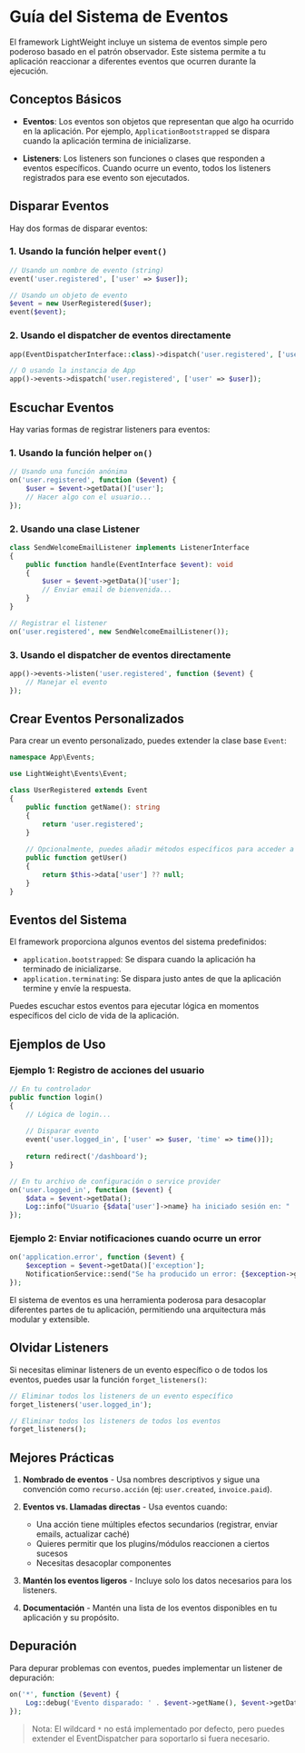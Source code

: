 # Guía del Sistema de Eventos

El framework LightWeight incluye un sistema de eventos simple pero poderoso basado en el patrón observador. Este sistema permite a tu aplicación reaccionar a diferentes eventos que ocurren durante la ejecución.

## Conceptos Básicos

- **Eventos**: Los eventos son objetos que representan que algo ha ocurrido en la aplicación. Por ejemplo, `ApplicationBootstrapped` se dispara cuando la aplicación termina de inicializarse.
  
- **Listeners**: Los listeners son funciones o clases que responden a eventos específicos. Cuando ocurre un evento, todos los listeners registrados para ese evento son ejecutados.

## Disparar Eventos

Hay dos formas de disparar eventos:

### 1. Usando la función helper `event()`

```php
// Usando un nombre de evento (string)
event('user.registered', ['user' => $user]);

// Usando un objeto de evento
$event = new UserRegistered($user);
event($event);
```

### 2. Usando el dispatcher de eventos directamente

```php
app(EventDispatcherInterface::class)->dispatch('user.registered', ['user' => $user]);

// O usando la instancia de App
app()->events->dispatch('user.registered', ['user' => $user]);
```

## Escuchar Eventos

Hay varias formas de registrar listeners para eventos:

### 1. Usando la función helper `on()`

```php
// Usando una función anónima
on('user.registered', function ($event) {
    $user = $event->getData()['user'];
    // Hacer algo con el usuario...
});
```

### 2. Usando una clase Listener

```php
class SendWelcomeEmailListener implements ListenerInterface
{
    public function handle(EventInterface $event): void
    {
        $user = $event->getData()['user'];
        // Enviar email de bienvenida...
    }
}

// Registrar el listener
on('user.registered', new SendWelcomeEmailListener());
```

### 3. Usando el dispatcher de eventos directamente

```php
app()->events->listen('user.registered', function ($event) {
    // Manejar el evento
});
```

## Crear Eventos Personalizados

Para crear un evento personalizado, puedes extender la clase base `Event`:

```php
namespace App\Events;

use LightWeight\Events\Event;

class UserRegistered extends Event
{
    public function getName(): string
    {
        return 'user.registered';
    }
    
    // Opcionalmente, puedes añadir métodos específicos para acceder a los datos
    public function getUser()
    {
        return $this->data['user'] ?? null;
    }
}
```

## Eventos del Sistema

El framework proporciona algunos eventos del sistema predefinidos:

- `application.bootstrapped`: Se dispara cuando la aplicación ha terminado de inicializarse.
- `application.terminating`: Se dispara justo antes de que la aplicación termine y envíe la respuesta.

Puedes escuchar estos eventos para ejecutar lógica en momentos específicos del ciclo de vida de la aplicación.

## Ejemplos de Uso

### Ejemplo 1: Registro de acciones del usuario

```php
// En tu controlador
public function login()
{
    // Lógica de login...
    
    // Disparar evento
    event('user.logged_in', ['user' => $user, 'time' => time()]);
    
    return redirect('/dashboard');
}

// En tu archivo de configuración o service provider
on('user.logged_in', function ($event) {
    $data = $event->getData();
    Log::info("Usuario {$data['user']->name} ha iniciado sesión en: " . date('Y-m-d H:i:s', $data['time']));
});
```

### Ejemplo 2: Enviar notificaciones cuando ocurre un error

```php
on('application.error', function ($event) {
    $exception = $event->getData()['exception'];
    NotificationService::send("Se ha producido un error: {$exception->getMessage()}");
});
```

El sistema de eventos es una herramienta poderosa para desacoplar diferentes partes de tu aplicación, permitiendo una arquitectura más modular y extensible.

## Olvidar Listeners

Si necesitas eliminar listeners de un evento específico o de todos los eventos, puedes usar la función `forget_listeners()`:

```php
// Eliminar todos los listeners de un evento específico
forget_listeners('user.logged_in');

// Eliminar todos los listeners de todos los eventos
forget_listeners();
```

## Mejores Prácticas

1. **Nombrado de eventos** - Usa nombres descriptivos y sigue una convención como `recurso.acción` (ej: `user.created`, `invoice.paid`).

2. **Eventos vs. Llamadas directas** - Usa eventos cuando:
   - Una acción tiene múltiples efectos secundarios (registrar, enviar emails, actualizar caché)
   - Quieres permitir que los plugins/módulos reaccionen a ciertos sucesos
   - Necesitas desacoplar componentes

3. **Mantén los eventos ligeros** - Incluye solo los datos necesarios para los listeners.

4. **Documentación** - Mantén una lista de los eventos disponibles en tu aplicación y su propósito.

## Depuración

Para depurar problemas con eventos, puedes implementar un listener de depuración:

```php
on('*', function ($event) {
    Log::debug('Evento disparado: ' . $event->getName(), $event->getData());
});
```

> Nota: El wildcard `*` no está implementado por defecto, pero puedes extender el EventDispatcher para soportarlo si fuera necesario.
